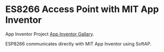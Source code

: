 # ES8266 Access Point with MIT App Inventor

App Inventor Project [App Inventor Gallary](ai2.appinventor.mit.edu/?galleryId=6413127143260160).

ESP8266 communicates directly with MIT App Inventor using SoftAP.
